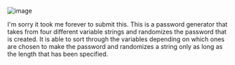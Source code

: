 ![image](https://user-images.githubusercontent.com/104536689/173598277-5bdc3237-e242-4fde-986a-758e4d188c43.png)

I'm sorry it took me forever to submit this. This is a password generator that takes from four different variable strings and randomizes the password that is created. It is able to sort through the variables depending on which ones are chosen to make the password and randomizes a string only as long as the length that has been specified.
